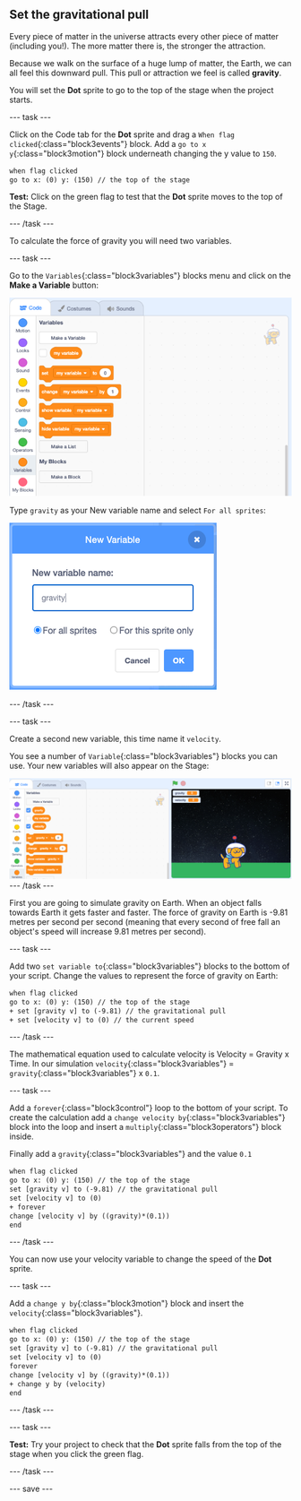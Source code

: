 ## Set the gravitational pull

Every piece of matter in the universe attracts every other piece of matter (including you!). The more matter there is, the stronger the attraction. 

Because we walk on the surface of a huge lump of matter, the Earth, we can all feel this downward pull. This pull or attraction we feel is called **gravity**.

You will set the **Dot** sprite to go to the top of the stage when the project starts.

--- task ---

Click on the Code tab for the **Dot** sprite and drag a `When flag clicked`{:class="block3events"} block. Add a `go to x y`{:class="block3motion"} block underneath changing the y value to `150`. 

```blocks3
when flag clicked
go to x: (0) y: (150) // the top of the stage
```

**Test:** Click on the green flag to test that the **Dot** sprite moves to the top of the Stage.

--- /task ---

To calculate the force of gravity you will need two variables.

--- task ---

Go to the `Variables`{:class="block3variables"} blocks menu and click on the **Make a Variable** button:

![Variables blocks menu with make a variable button](images/make-a-variable.png)

Type `gravity` as your New variable name and select `For all sprites`:

![gravity variable with for all sprites selected](images/new-gravity-variable.png)

--- /task ---

--- task ---

Create a second new variable, this time name it `velocity`. 

You see a number of `Variable`{:class="block3variables"} blocks you can use. Your new variables will also appear on the Stage:

![Variables blocks menu with variables visible on the stage](images/new-variables.png)
--- /task ---

First you are going to simulate gravity on Earth. When an object falls towards Earth it gets faster and faster. The force of gravity on Earth is -9.81 metres per second per second (meaning that every second of free fall an object's speed will increase 9.81 metres per second).

--- task ---

Add two `set variable to`{:class="block3variables"} blocks to the bottom of your script. Change the values to represent the force of gravity on Earth:

```blocks3
when flag clicked
go to x: (0) y: (150) // the top of the stage
+ set [gravity v] to (-9.81) // the gravitational pull
+ set [velocity v] to (0) // the current speed  
```

--- /task ---

The mathematical equation used to calculate velocity is Velocity = Gravity x Time. In our simulation `velocity`{:class="block3variables"} = `gravity`{:class="block3variables"} x `0.1`.

--- task ---

Add a `forever`{:class="block3control"} loop to the bottom of your script. To create the calculation add a `change velocity by`{:class="block3variables"} block into the loop and insert a `multiply`{:class="block3operators"} block inside. 

Finally add a `gravity`{:class="block3variables"} and the value `0.1`

```blocks3
when flag clicked
go to x: (0) y: (150) // the top of the stage
set [gravity v] to (-9.81) // the gravitational pull
set [velocity v] to (0)  
+ forever
change [velocity v] by ((gravity)*(0.1))
end
```

--- /task ---

You can now use your velocity variable to change the speed of the **Dot** sprite.

--- task ---

Add a `change y by`{:class="block3motion"} block and insert the `velocity`{:class="block3variables"}.

```blocks3
when flag clicked
go to x: (0) y: (150) // the top of the stage
set [gravity v] to (-9.81) // the gravitational pull
set [velocity v] to (0)   
forever
change [velocity v] by ((gravity)*(0.1))
+ change y by (velocity)
end
```

--- /task ---

--- task ---

**Test:** Try your project to check that the **Dot** sprite falls from the top of the stage when you click the green flag. 

--- /task ---

--- save ---
